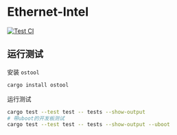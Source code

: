 # Ethernet-Intel

[![Test CI](https://github.com/drivercraft/ethernet-intel/actions/workflows/ci.yml/badge.svg)](https://github.com/drivercraft/ethernet-intel/actions/workflows/ci.yml)

## 运行测试

安装 `ostool`

```bash
cargo install ostool
```

运行测试

```bash
cargo test --test test -- tests --show-output
# 带uboot的开发板测试
cargo test --test test -- tests --show-output --uboot 
```

